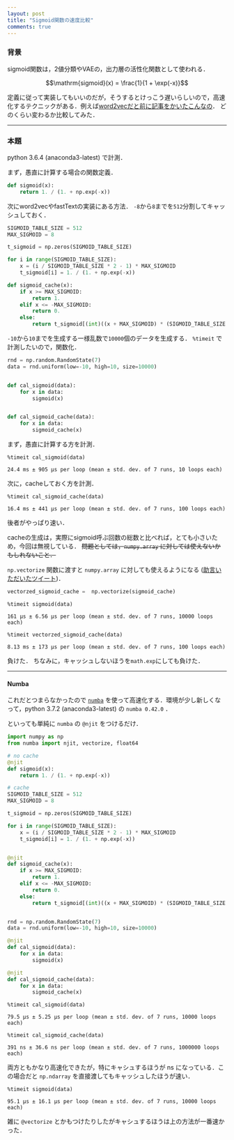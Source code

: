 ```yaml
---
layout: post
title: "Sigmoid関数の速度比較"
comments: true
---
```


### 背景

sigmoid関数は，2値分類やVAEの，出力層の活性化関数として使われる．

$$\mathrm{sigmoid}(x) = \frac{1}{1 + \exp(-x)}$$

定義に従って実装してもいいのだが，そうするとけっこう遅いらしいので，高速化するテクニックがある．例えば[word2vecだと前に記事をかいたこんなの](http://nzw0301.github.io/2017/07/sigmoidtable)．
どのくらい変わるか比較してみた．

---

### 本題

python 3.6.4 (anaconda3-latest) で計測．

まず，愚直に計算する場合の関数定義．

```python
def sigmoid(x):
    return 1. / (1. + np.exp(-x))
```

次にword2vecやfastTextの実装にある方法．
`-8`から`8`までを`512`分割してキャッシュしておく．

``` python
SIGMOID_TABLE_SIZE = 512
MAX_SIGMOID = 8

t_sigmoid = np.zeros(SIGMOID_TABLE_SIZE)

for i in range(SIGMOID_TABLE_SIZE):
    x = (i / SIGMOID_TABLE_SIZE * 2 - 1) * MAX_SIGMOID
    t_sigmoid[i] = 1. / (1. + np.exp(-x))

def sigmoid_cache(x):
    if x >= MAX_SIGMOID:
        return 1.
    elif x <= -MAX_SIGMOID:
        return 0.
    else:
        return t_sigmoid[(int)((x + MAX_SIGMOID) * (SIGMOID_TABLE_SIZE / MAX_SIGMOID / 2))]
```

`-10`から`10`までを生成する一様乱数で`10000`個のデータを生成する．
`%timeit` で計測したいので，関数化．

``` python
rnd = np.random.RandomState(7)
data = rnd.uniform(low=-10, high=10, size=10000)


def cal_sigmoid(data):
    for x in data:
        sigmoid(x)


def cal_sigmoid_cache(data):
    for x in data:
        sigmoid_cache(x)
```

まず，愚直に計算する方を計測．

``` jupyter-notebook
%timeit cal_sigmoid(data)

24.4 ms ± 905 µs per loop (mean ± std. dev. of 7 runs, 10 loops each)
```

次に，cacheしておく方を計測．

``` jupyter-notebook
%timeit cal_sigmoid_cache(data)

16.4 ms ± 441 µs per loop (mean ± std. dev. of 7 runs, 100 loops each)
```

後者がやっぱり速い．

cacheの生成は，実際にsigmoid呼ぶ回数の総数と比べれば，とても小さいため，今回は無視している．
~~問題としては，`numpy.array` に対しては使えないかもしれないこと．~~

`np.vectorize` 関数に渡すと `numpy.array` に対しても使えるようになる ([助言いただいたツイート](https://twitter.com/MtJuney/status/954681191868743681))．

```python
vectorzed_sigmoid_cache =  np.vectorize(sigmoid_cache)
```

```jupyter-notebook
%timeit sigmoid(data)

161 µs ± 6.56 µs per loop (mean ± std. dev. of 7 runs, 10000 loops each)
```

```jupyter-notebook
%timeit vectorzed_sigmoid_cache(data)

8.13 ms ± 173 µs per loop (mean ± std. dev. of 7 runs, 100 loops each)
```

負けた．
ちなみに，キャッシュしないほうを`math.exp`にしても負けた．

---

#### Numba

これだとつまらなかったので [`numba`](http://numba.pydata.org/) を使って高速化する．環境が少し新しくなって，python 3.7.2 (anaconda3-latest) の `numba 0.42.0` ．

といっても単純に `numba` の `@njit` をつけるだけ．

```python
import numpy as np
from numba import njit, vectorize, float64

# no cache
@njit
def sigmoid(x):
    return 1. / (1. + np.exp(-x))

# cache
SIGMOID_TABLE_SIZE = 512
MAX_SIGMOID = 8

t_sigmoid = np.zeros(SIGMOID_TABLE_SIZE)

for i in range(SIGMOID_TABLE_SIZE):
    x = (i / SIGMOID_TABLE_SIZE * 2 - 1) * MAX_SIGMOID
    t_sigmoid[i] = 1. / (1. + np.exp(-x))


@njit
def sigmoid_cache(x):
    if x >= MAX_SIGMOID:
        return 1.
    elif x <= -MAX_SIGMOID:
        return 0.
    else:
        return t_sigmoid[(int)((x + MAX_SIGMOID) * (SIGMOID_TABLE_SIZE / MAX_SIGMOID / 2))]


rnd = np.random.RandomState(7)
data = rnd.uniform(low=-10, high=10, size=10000)

@njit
def cal_sigmoid(data):
    for x in data:
        sigmoid(x)

@njit
def cal_sigmoid_cache(data):
    for x in data:
        sigmoid_cache(x)
```

```jupyter-notebook
%timeit cal_sigmoid(data)

79.5 µs ± 5.25 µs per loop (mean ± std. dev. of 7 runs, 10000 loops each)
```

```jupyter-notebook
%timeit cal_sigmoid_cache(data)

391 ns ± 36.6 ns per loop (mean ± std. dev. of 7 runs, 1000000 loops each)
```

両方ともかなり高速化できたが，特にキャシュするほうが ns になっている．この場合だと `np.ndarray` を直接渡してもキャッシュしたほうが速い．

```juputer-notebook
%timeit sigmoid(data)

95.1 µs ± 16.1 µs per loop (mean ± std. dev. of 7 runs, 10000 loops each)
```

雑に `@vectorize` とかもつけたりしたがキャシュするほうは上の方法が一番速かった．
